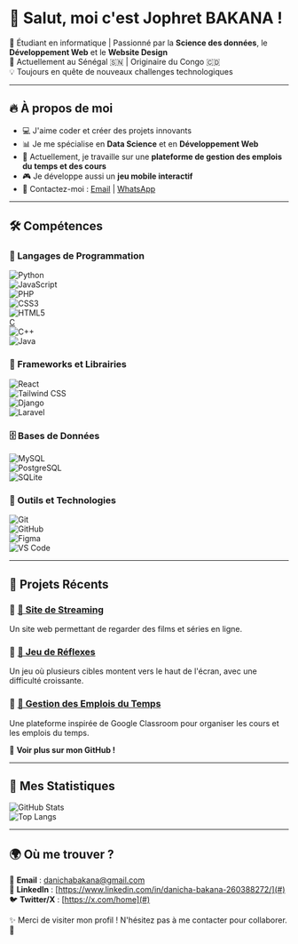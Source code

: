 # 👋 Salut, moi c'est Jophret BAKANA ! 

🚀 Étudiant en informatique | Passionné par la **Science des données**, le **Développement Web** et le **Website Design**  
📍 Actuellement au Sénégal 🇸🇳 | Originaire du Congo 🇨🇩  
💡 Toujours en quête de nouveaux challenges technologiques  

---

## 🔥 À propos de moi  

- 💻 J'aime coder et créer des projets innovants  
- 📊 Je me spécialise en **Data Science** et en **Développement Web**  
- 🎯 Actuellement, je travaille sur une **plateforme de gestion des emplois du temps et des cours**  
- 🎮 Je développe aussi un **jeu mobile interactif**  
- 📩 Contactez-moi : [Email](mailto:danichabakana@gmail.com) | [WhatsApp](https://wa.me/785868033)  

---

## 🛠️ Compétences  

### 📌 Langages de Programmation  
![Python](https://img.shields.io/badge/Python-3776AB?style=for-the-badge&logo=python&logoColor=white)  
![JavaScript](https://img.shields.io/badge/JavaScript-F7DF1E?style=for-the-badge&logo=javascript&logoColor=black)  
![PHP](https://img.shields.io/badge/PHP-777BB4?style=for-the-badge&logo=php&logoColor=white)  
![CSS3](https://img.shields.io/badge/CSS3-1572B6?style=for-the-badge&logo=css3&logoColor=white)  
![HTML5](https://img.shields.io/badge/HTML5-E34F26?style=for-the-badge&logo=html5&logoColor=white)  
[C](https://img.shields.io/badge/C-A8B9CC?style=for-the-badge&logo=c&logoColor=white)  
![C++](https://img.shields.io/badge/C++-00599C?style=for-the-badge&logo=c%2B%2B&logoColor=white)  
![Java](https://img.shields.io/badge/Java-007396?style=for-the-badge&logo=java&logoColor=white)  

### 🚀 Frameworks et Librairies  
![React](https://img.shields.io/badge/React-20232A?style=for-the-badge&logo=react&logoColor=61DAFB)  
![Tailwind CSS](https://img.shields.io/badge/TailwindCSS-38B2AC?style=for-the-badge&logo=tailwind-css&logoColor=white)  
![Django](https://img.shields.io/badge/Django-092E20?style=for-the-badge&logo=django&logoColor=white)  
![Laravel](https://img.shields.io/badge/Laravel-FF2D20?style=for-the-badge&logo=laravel&logoColor=white)  

### 🗄️ Bases de Données  
![MySQL](https://img.shields.io/badge/MySQL-4479A1?style=for-the-badge&logo=mysql&logoColor=white)  
![PostgreSQL](https://img.shields.io/badge/PostgreSQL-336791?style=for-the-badge&logo=postgresql&logoColor=white)  
![SQLite](https://img.shields.io/badge/SQLite-003B57?style=for-the-badge&logo=sqlite&logoColor=white)  

### 🔧 Outils et Technologies  
![Git](https://img.shields.io/badge/Git-F05032?style=for-the-badge&logo=git&logoColor=white)  
![GitHub](https://img.shields.io/badge/GitHub-181717?style=for-the-badge&logo=github&logoColor=white)  
![Figma](https://img.shields.io/badge/Figma-F24E1E?style=for-the-badge&logo=figma&logoColor=white)  
![VS Code](https://img.shields.io/badge/VSCode-007ACC?style=for-the-badge&logo=visual-studio-code&logoColor=white)  

---

## 📌 Projets Récents  

### 📌 [🎥 Site de Streaming](#)  
Un site web permettant de regarder des films et séries en ligne.  

### 📌 [🎯 Jeu de Réflexes](#)  
Un jeu où plusieurs cibles montent vers le haut de l'écran, avec une difficulté croissante.  

### 📌 [📅 Gestion des Emplois du Temps](#)  
Une plateforme inspirée de Google Classroom pour organiser les cours et les emplois du temps.  

📌 **Voir plus sur mon GitHub !**  

---

## 🚀 Mes Statistiques  

![GitHub Stats](https://github-readme-stats.vercel.app/api?username=TonPseudo&show_icons=true&theme=radical)  
![Top Langs](https://github-readme-stats.vercel.app/api/top-langs/?username=TonPseudo&layout=compact&theme=radical)  

---

## 🌍 Où me trouver ?  

📩 **Email** : danichabakana@gmail.com  
💼 **LinkedIn** : [https://www.linkedin.com/in/danicha-bakana-260388272/](#)  
🐦 **Twitter/X** : [https://x.com/home](#)  

✨ Merci de visiter mon profil ! N'hésitez pas à me contacter pour collaborer. 🚀  
